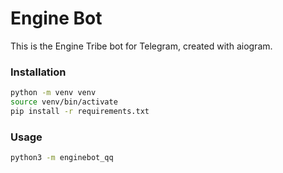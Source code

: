 # Engine Bot

This is the Engine Tribe bot for Telegram, created with aiogram.

### Installation

```bash
python -m venv venv
source venv/bin/activate
pip install -r requirements.txt
```

### Usage

```bash
python3 -m enginebot_qq
```

